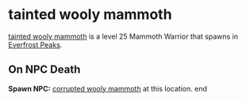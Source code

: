 # tainted wooly mammoth



[tainted wooly mammoth](/npc/30002) is a level 25 Mammoth Warrior that spawns in [Everfrost Peaks](/zone/30).



## On NPC Death

**Spawn NPC:**  [corrupted wooly mammoth](/npc/30090) at this location.
end
